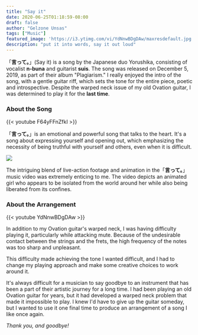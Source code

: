 ```yaml
---
title: "Say it"
date: 2020-06-25T01:18:59-08:00
draft: false
author: "Gelzone Unsas"
tags: ["Music"]
featured_image: 'https://i3.ytimg.com/vi/YdNnwBDgDAw/maxresdefault.jpg'
description: "put it into words, say it out loud"
---
```


「**言って。**」(Say it) is a song by the Japanese duo Yorushika, consisting of vocalist **n-buna** and guitarist **suis**. The song was released on December 5, 2019, as part of their album "Plagiarism." I really enjoyed the intro of the song, with a gentle guitar riff, which sets the tone for the entire piece, poetic and introspective. <!--more--> Despite the warped neck issue of my old Ovation guitar, I was determined to play it for the **last time**.

### About the Song

{{< youtube F64yFFnZfkI >}}

「**言って。**」is an emotional and powerful song that talks to the heart. It's a song about expressing yourself and opening out, which emphasizing the necessity of being truthful with yourself and others, even when it is difficult.

![](https://originalnews.nico/wp-content/uploads/2020/04/08213820/8d16be90c86cdcfb9708bca8149eee13.jpg)

The intriguing blend of live-action footage and animation in the「**言って。**」music video was extremely enticing to me. The video depicts an animated girl who appears to be isolated from the world around her while also being liberated from its confines.

### About the Arrangement

{{< youtube YdNnwBDgDAw >}}

In addition to my Ovation guitar's warped neck, I was having difficulty playing it, particularly while attacking mute. Because of the undesirable contact between the strings and the frets, the high frequency of the notes was too sharp and unpleasant.

This difficulty made achieving the tone I wanted difficult, and I had to change my playing approach and make some creative choices to work around it.

It's always difficult for a musician to say goodbye to an instrument that has been a part of their artistic journey for a long time. I had been playing an old Ovation guitar for years, but it had developed a warped neck problem that made it impossible to play. I knew I'd have to give up the guitar someday, but I wanted to use it one final time to produce an arrangement of a song I like once again.

*Thank you, and goodbye!*